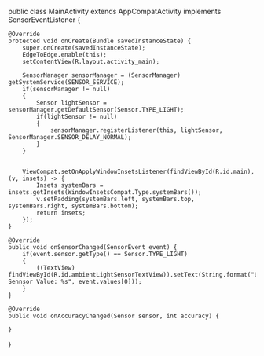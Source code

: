 public class MainActivity extends AppCompatActivity implements SensorEventListener {

    @Override
    protected void onCreate(Bundle savedInstanceState) {
        super.onCreate(savedInstanceState);
        EdgeToEdge.enable(this);
        setContentView(R.layout.activity_main);

        SensorManager sensorManager = (SensorManager) getSystemService(SENSOR_SERVICE);
        if(sensorManager != null)
        {
            Sensor lightSensor = sensorManager.getDefaultSensor(Sensor.TYPE_LIGHT);
            if(lightSensor != null)
            {
                sensorManager.registerListener(this, lightSensor, SensorManager.SENSOR_DELAY_NORMAL);
            }
        }


        ViewCompat.setOnApplyWindowInsetsListener(findViewById(R.id.main), (v, insets) -> {
            Insets systemBars = insets.getInsets(WindowInsetsCompat.Type.systemBars());
            v.setPadding(systemBars.left, systemBars.top, systemBars.right, systemBars.bottom);
            return insets;
        });
    }

    @Override
    public void onSensorChanged(SensorEvent event) {
        if(event.sensor.getType() == Sensor.TYPE_LIGHT)
        {
            ((TextView) findViewById(R.id.ambientLightSensorTextView)).setText(String.format("Light Sennsor Value: %s", event.values[0]));
        }
    }

    @Override
    public void onAccuracyChanged(Sensor sensor, int accuracy) {

    }
}
